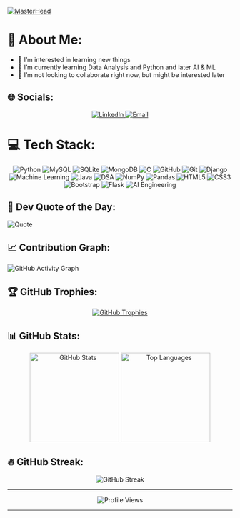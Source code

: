 [![MasterHead](Banner.jpg)](https://github.com/AK888-hp)

# 💫 About Me:
- 👀 I’m interested in learning new things  
- 🌱 I’m currently learning Data Analysis and Python and later AI & ML  
- 💞️ I’m not looking to collaborate right now, but might be interested later  

## 🌐 Socials:
<div align="center">
  <a href="https://www.linkedin.com/in/k-anantha-krishna-rao3000/">
    <img src="https://img.shields.io/badge/LinkedIn-%230077B5.svg?logo=linkedin&logoColor=white" alt="LinkedIn" />
  </a>
  <a href="mailto:ananthakrishna304@gmail.com">
    <img src="https://img.shields.io/badge/Email-D14836?logo=gmail&logoColor=white" alt="Email" />
  </a>
</div>

# 💻 Tech Stack:
<div align="center">
  <img src="https://img.shields.io/badge/python-3670A0?style=flat&logo=python&logoColor=ffdd54" alt="Python"/>
  <img src="https://img.shields.io/badge/mysql-4479A1.svg?style=flat&logo=mysql&logoColor=white" alt="MySQL"/>
  <img src="https://img.shields.io/badge/sqlite-%2307405e.svg?style=flat&logo=sqlite&logoColor=white" alt="SQLite"/>
  <img src="https://img.shields.io/badge/MongoDB-%234ea94b.svg?style=flat&logo=mongodb&logoColor=white" alt="MongoDB"/>
  <img src="https://img.shields.io/badge/c-%2300599C.svg?style=flat&logo=c&logoColor=white" alt="C"/>
  <img src="https://img.shields.io/badge/github-%23121011.svg?style=flat&logo=github&logoColor=white" alt="GitHub"/>
  <img src="https://img.shields.io/badge/git-%23F05033.svg?style=flat&logo=git&logoColor=white" alt="Git"/>
  <img src="https://img.shields.io/badge/django-092E20.svg?style=flat&logo=django&logoColor=white" alt="Django"/>
  <img src="https://img.shields.io/badge/machine%20learning-%23FF6F00.svg?style=flat&logo=ml&logoColor=white" alt="Machine Learning"/>
  <img src="https://img.shields.io/badge/java-%23ED8B00.svg?style=flat&logo=java&logoColor=white" alt="Java"/>
  <img src="https://img.shields.io/badge/dsa-%23007ACC.svg?style=flat&logo=algorithm&logoColor=white" alt="DSA"/>
  <img src="https://img.shields.io/badge/numpy-%23013243.svg?style=flat&logo=numpy&logoColor=white" alt="NumPy"/>
  <img src="https://img.shields.io/badge/pandas-%23150458.svg?style=flat&logo=pandas&logoColor=white" alt="Pandas"/>
  <img src="https://img.shields.io/badge/html5-%23E34F26.svg?style=flat&logo=html5&logoColor=white" alt="HTML5"/>
  <img src="https://img.shields.io/badge/css3-%231572B6.svg?style=flat&logo=css3&logoColor=white" alt="CSS3"/>
  <img src="https://img.shields.io/badge/bootstrap-%23563D7C.svg?style=flat&logo=bootstrap&logoColor=white" alt="Bootstrap"/>
  <img src="https://img.shields.io/badge/Flask-000000.svg?style=flat&logo=flask&logoColor=white" alt="Flask"/>
  <img src="https://img.shields.io/badge/AI%20Engineering-%2300A86B.svg?style=flat&logo=artificialintelligence&logoColor=white" alt="AI Engineering"/>
</div>

## 🤖 Dev Quote of the Day:
![Quote](https://quotes-github-readme.vercel.app/api?type=horizontal&theme=dark)

## 📈 Contribution Graph:
![GitHub Activity Graph](https://github-readme-activity-graph.vercel.app/graph?username=AK888-hp&theme=react-dark)

## 🏆 GitHub Trophies:
<div align="center">
  <a href="https://github.com/ryo-ma/github-profile-trophy">
    <img src="https://github-profile-trophy.vercel.app/?username=AK888-hp&theme=gruvbox&margin-w=10&no-frame=true" alt="GitHub Trophies"/>
  </a>
</div>

## 📊 GitHub Stats:
<div align="center">
  <img height="200" src="https://github-readme-stats.vercel.app/api?username=AK888-hp&theme=ambient_gradient&hide_border=true" alt="GitHub Stats"/>
  <img height="200" src="https://github-readme-stats.vercel.app/api/top-langs/?username=AK888-hp&layout=compact&theme=ambient_gradient&hide_border=true" alt="Top Languages"/>
</div>

## 🔥 GitHub Streak:
<div align="center">
  <img src="https://github-readme-streak-stats-mu-lovat.vercel.app?user=AK888-hp&theme=sunset-gradient&hide_border=true" alt="GitHub Streak"/>
</div>

---

<div align="center">
  <img src="https://komarev.com/ghpvc/?username=AK888-hp" alt="Profile Views"/>
</div>

---

<!-- Proudly created with GPRM ( https://gprm.itsvg.in ) -->
